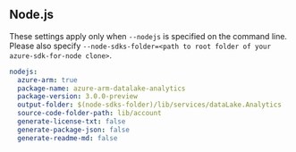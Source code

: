 ## Node.js

These settings apply only when `--nodejs` is specified on the command line.
Please also specify `--node-sdks-folder=<path to root folder of your azure-sdk-for-node clone>`.

``` yaml $(nodejs)
nodejs:
  azure-arm: true
  package-name: azure-arm-datalake-analytics
  package-version: 3.0.0-preview
  output-folder: $(node-sdks-folder)/lib/services/dataLake.Analytics
  source-code-folder-path: lib/account
  generate-license-txt: false
  generate-package-json: false
  generate-readme-md: false
```

